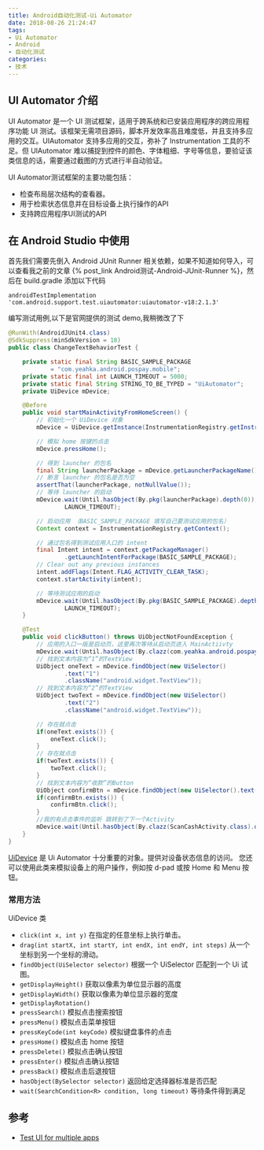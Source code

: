 ```yaml
---
title: Android自动化测试-Ui Automator
date: 2018-08-26 21:24:47
tags:
- Ui Automator
- Android
- 自动化测试
categories:
- 技术
---
```

## UI Automator 介绍
UI Automator 是一个 UI 测试框架，适用于跨系统和已安装应用程序的跨应用程序功能 UI 测试。该框架无需项目源码，脚本开发效率高且难度低，并且支持多应用的交互。UIAutomator 支持多应用的交互，弥补了 Instrumentation 工具的不足。但 UIAutomator 难以捕捉到控件的颜色、字体粗细、字号等信息，要验证该类信息的话，需要通过截图的方式进行半自动验证。

UI Automator测试框架的主要功能包括：
- 检查布局层次结构的查看器。 
- 用于检索状态信息并在目标设备上执行操作的API
- 支持跨应用程序UI测试的API

## 在 Android Studio 中使用
首先我们需要先倒入 Android JUnit Runner 相关依赖，如果不知道如何导入，可以查看我之前的文章 {% post_link Android测试-Android-JUnit-Runner %}，然后在 build.gradle 添加以下代码
```
androidTestImplementation 'com.android.support.test.uiautomator:uiautomator-v18:2.1.3'
```
编写测试用例,以下是官网提供的测试 demo,我稍微改了下
```java
@RunWith(AndroidJUnit4.class)
@SdkSuppress(minSdkVersion = 18)
public class ChangeTextBehaviorTest {

    private static final String BASIC_SAMPLE_PACKAGE
            = "com.yeahka.android.pospay.mobile";
    private static final int LAUNCH_TIMEOUT = 5000;
    private static final String STRING_TO_BE_TYPED = "UiAutomator";
    private UiDevice mDevice;

    @Before
    public void startMainActivityFromHomeScreen() {
        // 初始化一个 UiDevice 对象
        mDevice = UiDevice.getInstance(InstrumentationRegistry.getInstrumentation());

        // 模拟 home 按键的点击
        mDevice.pressHome();

        // 得到 launcher 的包名
        final String launcherPackage = mDevice.getLauncherPackageName();
        // 断言 launcher 的包名是否为空
        assertThat(launcherPackage, notNullValue());
        // 等待 launcher 的启动
        mDevice.wait(Until.hasObject(By.pkg(launcherPackage).depth(0)),
                LAUNCH_TIMEOUT);

        // 启动应用 （BASIC_SAMPLE_PACKAGE 填写自己要测试应用的包名）
        Context context = InstrumentationRegistry.getContext();

        // 通过包名得到测试应用入口的 intent
        final Intent intent = context.getPackageManager()
                .getLaunchIntentForPackage(BASIC_SAMPLE_PACKAGE);
        // Clear out any previous instances
        intent.addFlags(Intent.FLAG_ACTIVITY_CLEAR_TASK);
        context.startActivity(intent);

        // 等待测试应用的启动
        mDevice.wait(Until.hasObject(By.pkg(BASIC_SAMPLE_PACKAGE).depth(0)),
                LAUNCH_TIMEOUT);
    }

    @Test
    public void clickButton() throws UiObjectNotFoundException {
    	// 应用的入口一版是启动页，这里再次等待从启动页进入 MainActiivty
        mDevice.wait(Until.hasObject(By.clazz(com.yeahka.android.pospay.MainActivity.class).depth(0)), LAUNCH_TIMEOUT);
        // 找到文本内容为“1”的TextView
        UiObject oneText = mDevice.findObject(new UiSelector()
                .text("1")
                .className("android.widget.TextView"));
        // 找到文本内容为“2”的TextView
        UiObject twoText = mDevice.findObject(new UiSelector()
                .text("2")
                .className("android.widget.TextView"));

        // 存在就点击
        if(oneText.exists()) {
            oneText.click();
        }
        // 存在就点击
        if(twoText.exists()) {
            twoText.click();
        }
        // 找到文本内容为“收款”的Button
        UiObject confirmBtn = mDevice.findObject(new UiSelector().text("收款").className("android.widget.Button"));
        if(confirmBtn.exists()) {
            confirmBtn.click();
        }
        //我的有点击事件的监听 跳转到了下一个Activity
        mDevice.wait(Until.hasObject(By.clazz(ScanCashActivity.class).depth(0)), LAUNCH_TIMEOUT);
    }
}

```

[UiDevice](https://developer.android.com/reference/android/support/test/uiautomator/UiDevice) 是 Ui Automator 十分重要的对象。提供对设备状态信息的访问。 您还可以使用此类来模拟设备上的用户操作，例如按 d-pad 或按 Home 和 Menu 按钮。

### 常用方法
UiDevice 类
- `click(int x, int y)` 在指定的任意坐标上执行单击。
- `drag(int startX, int startY, int endX, int endY, int steps)` 从一个坐标到另一个坐标的滑动。
- `findObject(UiSelector selector)` 根据一个 UiSelector 匹配到一个 Ui 试图。
- `getDisplayHeight()` 获取以像素为单位显示器的高度
- `getDisplayWidth()` 获取以像素为单位显示器的宽度
- `getDisplayRotation()` 
- `pressSearch()` 模拟点击搜索按钮
- `pressMenu()` 模拟点击菜单按钮
- `pressKeyCode(int keyCode)` 模拟键盘事件的点击
- `pressHome()` 模拟点击 home 按钮
- `pressDelete()` 模拟点击确认按钮
- `pressEnter()` 模拟点击确认按钮
- `pressBack()` 模拟点击后退按钮
- `hasObject(BySelector selector)` 返回给定选择器标准是否匹配
- `wait(SearchCondition<R> condition, long timeout)` 等待条件得到满足
## 参考
- [Test UI for multiple apps](https://developer.android.com/training/testing/ui-testing/uiautomator-testing#java)